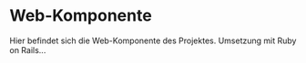 # Web-Komponente
Hier befindet sich die Web-Komponente des Projektes. Umsetzung mit Ruby on Rails...